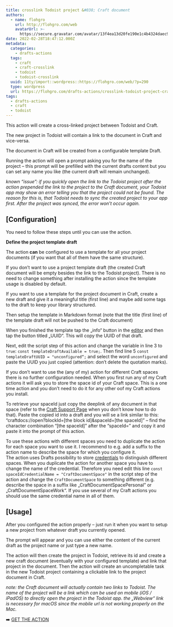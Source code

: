 ```yaml
---
title: crosslink Todoist project &#038; Craft document
authors:
  - name: flohgro
    url: http://flohgro.com/web
    avatarUrl: >-
      https://secure.gravatar.com/avatar/13f4ea13d20fe190e1c4b4324daec918?s=96&d=mm&r=g
date: 2022-02-28T18:47:12.000Z
metadata:
  categories:
    - drafts-actions
  tags:
    - craft
    - craft-crosslink
    - todoist
    - todoist-crosslink
  uuid: 11ty/import::wordpress::https://flohgro.com/web/?p=290
  type: wordpress
  url: https://flohgro.com/drafts-actions/crosslink-todoist-project-craft-document/
tags:
  - drafts-actions
  - craft
  - todoist
---
```

This action will create a cross-linked project between Todoist and Craft.

The new project in Todoist will contain a link to the document in Craft and vice-versa.

The document in Craft will be created from a configurable template Draft.

Running the action will open a prompt asking you for the name of the project – this prompt will be prefilled with the current drafts content but you can set any name you like (the current draft will remain unchanged).

_known “issue”: if you quickly open the link to the Todoist project after the action prepended the link to the project to the Craft document, your Todoist app may show an error telling you that the project could not be found. The reason for this is, that Todoist needs to sync the created project to your app first. After the project was synced, the error won’t occur again._

## \[Configuration\]

You need to follow these steps until you can use the action.

**Define the project template draft**

The action **can** be configured to use a template for all your project documents (if you want that all of them have the same structure).

If you don’t want to use a project template draft (the created Craft document will be empty besides the link to the Todoist project). There is no need to change something after installing the action since the template usage is disabled by default.

If you want to use a template for the project document in Craft, create a new draft and give it a meaningful title (first line) and maybe add some tags to the draft to keep your library structured.

Then setup the template in Markdown format (note that the title (first line) of the template draft will not be pushed to the Craft document)

When you finished the template tap the „info“ button in the [editor](https://docs.getdrafts.com/editor/) and then tap the button titled „UUID“. This will copy the UUID of that draft.

Next, edit the script step of this action and change the variable in line 3 to `true`: `const templateDraftAvailable = true;`. Then find line 5 `const templateDraftUUID = "unconfigured“;` and select the word `unconfigured` and paste the UUID you just copied (attention: don’t delete the quotation marks).

If you don’t want to use the (any of my) action for different Craft spaces there is no further configuration needed. When you first run any of my Craft actions it will ask you to store the space id of your Craft space. This is a one time action and you don’t need to do it for any other oof my Craft actions you install.

To retrieve your spaceId just copy the deeplink of any document in that space (refer to the [Craft Support Page](https://support.craft.do/hc/en-us/articles/360020043878-How-to-link-into-a-specific-place-in-Craft-with-a-Deeplink) when you don’t know how to do that). Paste the copied id into a draft and you will se a link similar to this: “craftdocs://open?blockId=\[the block id\]&spaceId=\[the spaceId\]” – find the character combination “\[the spaceId\]” after the “spaceId=” and copy it and paste it into the prompt of this action.

To use these actions with different spaces you need to duplicate the action for each space you want to use it. I recommend to e.g. add a suffix to the action name to describe the space for which you configure it.  
The action uses Drafts possibility to store [credentials](https://docs.getdrafts.com/docs/settings/credentials) to distinguish different spaces. When you duplicate the action for another space you have to change the name of the credential. Therefore you need edit this line `const spaceIdCredentialName = "CraftDocumentSpace"` in the script step of the action and change the `CraftDocumentSpace` to something different (e.g. describe the space in a suffix like „CraftDocumentSpacePersonal” or „CraftDocumentSpaceWork“. If you use several of my Craft actions you should use the same credential name in all of them.

## \[Usage\]

After you configured the action properly – just run it when you want to setup a new project from whatever draft you currently opened.

The prompt will appear and you can use either the content of the current draft as the project name or just type a new name.

The action will then create the project in Todoist, retrieve its id and create a new craft document (eventually with your configured template) and link that project in the document. Then the action will create an uncompletable task in the new Todoist project containing a clickable link to the project document in Craft.

_note: the Craft document will actually contain two links to Todoist. The name of the project will be a link which can be used on mobile (iOS / iPadOS) to directly open the project in the Todoist app. the „Webview“ link is necessary for macOS since the mobile url is not working properly on the Mac._

➡️ [GET THE ACTION](https://directory.getdrafts.com/a/1sk)